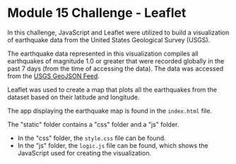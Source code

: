 # Module 15 Challenge - Leaflet

In this challenge, JavaScript and Leaflet were utilized to build a visualization of earthquake data from the United States Geological Survey (USGS).

The earthquake data represented in this visualization compiles all earthquakes of magnitude 1.0 or greater that were recorded globally in the past 7 days (from the time of accessing the data). The data was accessed from the [USGS GeoJSON Feed](http://earthquake.usgs.gov/earthquakes/feed/v1.0/geojson.php).

Leaflet was used to create a map that plots all the earthquakes from the dataset based on their latitude and longitude.

The app displaying the earthquake map is found in the `index.html` file.

The "static" folder contains a "css" folder and a "js" folder. 
- In the "css" folder, the `style.css` file can be found.
- In the "js" folder, the `logic.js` file can be found, which shows the JavaScript used for creating the visualization.
